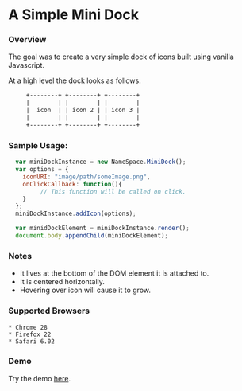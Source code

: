 A Simple Mini Dock
===

### Overview
The goal was to create a very simple dock of icons built using vanilla Javascript.

At a high level the dock looks as follows:
  ```html
       +--------+ +--------+ +--------+
       |        | |        | |        |
       |  icon  | | icon 2 | | icon 3 |
       |        | |        | |        |
       +--------+ +--------+ +--------+
   ```


### Sample Usage:

  ```javascript
    var miniDockInstance = new NameSpace.MiniDock();
    var options = {
      iconURI: "image/path/someImage.png",
      onClickCallback: function(){
           // This function will be called on click.
      }
    };
    miniDockInstance.addIcon(options);

    var minidDockElement = miniDockInstance.render();
    document.body.appendChild(miniDockElement);
  ```

### Notes

 - It lives at the bottom of the DOM element it is attached to.
 - It is centered horizontally.
 - Hovering over icon will cause it to grow.

### Supported Browsers
    * Chrome 28
    * Firefox 22
    * Safari 6.02


### Demo
   Try the demo [here](http://jasoncbautista.github.io/miniDock/).
